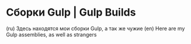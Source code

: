 # Сборки Gulp | Gulp Builds
(ru) Здесь находятся мои сборки Gulp, а так же чужие
(en) Here are my Gulp assemblies, as well as strangers
